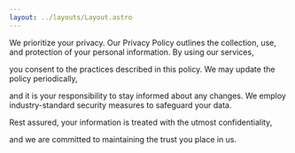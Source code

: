 ```yaml
---
layout: ../layouts/Layout.astro
---
```

<!-- Markdown Preview - https://dillinger.io/ -->

We prioritize your privacy. Our Privacy Policy outlines the collection, 
use, and protection of your personal information. By using our services,



you consent to the practices described in this policy. 
We may update the policy periodically, 



and it is your responsibility to stay informed about any changes. 
We employ industry-standard security measures to safeguard your data.



Rest assured, your information is treated with the utmost confidentiality,



and we are committed to maintaining the trust you place in us.